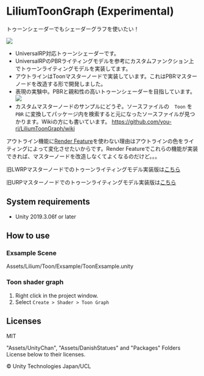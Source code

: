 # LiliumToonGraph (Experimental)

トゥーンシェーダーでもシェーダーグラフを使いたい！

![](https://github.com/you-ri/LiliumToonGraph/blob/master/Docs/screenshot.png?raw=true)

+ UniversalRP対応トゥーンシェーダーです。
+ UniversalRPのPBRライティングモデルを参考にカスタムファンクション上でトゥーンライティングモデルを実装してます。
+ アウトラインはToonマスターノードで実装しています。これはPBRマスターノードを改造する形で開発しました。
+ 表現の実験中。PBRと親和性の高いトゥーンシェーダーを目指しています。
![](https://i.imgur.com/uvc6CwX.gif)
+ カスタムマスターノードのサンプルにどうぞ。ソースファイルの　`Toon` を `PBR` に変換してパッケージ内を検索すると元になったソースファイルが見つかります。Wikiの方にも書いています。 https://github.com/you-ri/LiliumToonGraph/wiki

アウトライン機能に[Render Feature](https://github.com/Unity-Technologies/UniversalRenderingExamples)を使わない理由はアウトラインの色をライティングによって変化させたいからです。Render Featureでこれらの機能が実装できれば、マスターノードを改造しなくてよくなるのだけど。。。

旧LWRPマスターノードでのトゥーンライティングモデル実装版は[こちら](https://github.com/you-ri/LiliumToonGraph/tree/lwrp)

旧URPマスターノードでのトゥーンライティングモデル実装版は[こちら](https://github.com/you-ri/LiliumToonGraph/tree/urp-master-node-toon)

## System requirements
+ Unity 2019.3.06f or later

## How to use

### Exsample Scene
Assets/Lilium/Toon/Exsample/ToonExsample.unity

### Toon shader graph
1. Right click in the project window.
2. Select `Create > Shader > Toon Graph`

## Licenses

MIT

"Assets/UnityChan", "Assets/DanishStatues" and "Packages" Folders License below to their licenses.

© Unity Technologies Japan/UCL
